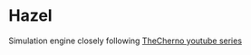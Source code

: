 # Hazel
Simulation engine closely following [TheCherno youtube series](https://www.youtube.com/watch?v=fLgTtaqqJp0)
